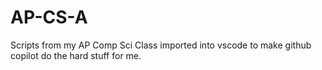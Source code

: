 # AP-CS-A
Scripts from my AP Comp Sci Class imported into vscode to make github copilot do the hard stuff for me.
